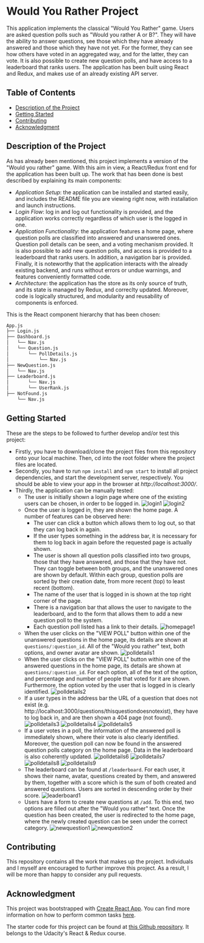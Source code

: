# Would You Rather Project

This application implements the classical "Would You Rather" game. Users are asked question polls such as "Would you rather A or B?". They will have the ability to answer questions, see those which they have already answered and those which they have not yet. For the former, they can see how others have voted in an aggregated way, and for the latter, they can vote. It is also possible to create new question polls, and have access to a leaderboard that ranks users. The application has been built using React and Redux, and makes use of an already existing API server. 

## Table of Contents

* [Description of the Project](#description-of-the-project)
* [Getting Started](#getting-started)
* [Contributing](#contributing)
* [Acknowledgment](#acknowledgment)

## Description of the Project

As has already been mentioned, this project implements a version of the "Would you rather" game. With this aim in view, a React/Redux front end for the application has been built up. The work that has been done is best described by explaining its main components:

* *Application Setup*: the application can be installed and started easily, and includes the README file you are viewing right now, with installation and launch instructions.
* *Login Flow*: log in and log out functionality is provided, and the application works correctly regardless of which user is the logged in one.
* *Application Functionality*: the application features a home page, where question polls are classified into answered and unanswered ones. Question poll details can be seen, and a voting mechanism provided. It is also possible to add new question polls, and access is provided to a leaderboard that ranks users. In addition, a navigation bar is provided. Finally, it is noteworthy that the application interacts with the already existing backend, and runs without errors or undue warnings, and features conveniently formatted code.
* *Architecture*: the application has the store as its only source of truth, and its state is managed by Redux, and correclty updated. Moreover, code is logically structured, and modularity and reusability of components is enforced.

This is the React component hierarchy that has been chosen:
```bash
App.js
├── Login.js
├── Dashboard.js
│   └── Nav.js
│   └── Question.js
│       └── PollDetails.js
│           └── Nav.js
├── NewQuestion.js
│   └── Nav.js
├── Leaderboard.js
│       └── Nav.js
│       └── UserRank.js
├── NotFound.js
    └── Nav.js
```
## Getting Started

These are the steps to be followed to further develop and/or test this project:

* Firstly, you have to download/clone the project files from this repository onto your local machine. Then, cd into the root folder where the project files are located.
* Secondly, you have to run `npm install` and `npm start` to install all project dependencies, and start the development server, respectively. You should be able to view your app in the browser at *http://localhost:3000/*.
* Thirdly, the application can be manually tested:
    * The user is initially shown a login page where one of the existing users can be chosen, in order to be logged in.
    ![login1](/ScreenShots/login1.png)
    ![login2](/ScreenShots/login2.png)
    * Once the user is logged in, they are shown the home page. A number of features can be observed here:
        * The user can click a button which allows them to log out, so that they can log back in again. 
        * If the user types something in the address bar, it is necessary for them to log back in again before the requested page is actually shown. 
        * The user is shown all question polls classified into two groups, those that they have answered, and those that they have not. They can toggle between both groups, and the unanswered ones are shown by default. Within each group, question polls are sorted by their creation date, from more recent (top) to least recent (bottom).
        * The name of the user that is logged in is shown at the top right corner of the page.
        * There is a navigation bar that allows the user to navigate to the leaderboard, and to the form that allows them to add a new question poll to the system.
        * Each question poll listed has a link to their details. 
    ![homepage1](/ScreenShots/homepage1.png)
    * When the user clicks on the "VIEW POLL" button within one of the unanswered questions in the home page, its details are shown at `questions/:question_id`. All of the "Would you rather" text, both options, and owner avatar are shown. 
    ![polldetails1](/ScreenShots/polldetails1.png)
    * When the user clicks on the "VIEW POLL" button within one of the answered questions in the home page, its details are shown at `questions/:question_id`. For each option, all of the text of the option, and percentage and number of people that voted for it are shown. Furthermore, the option voted by the user that is logged in is clearly identified.
    ![polldetails2](/ScreenShots/polldetails2.png)
    * If a user types in the address bar the URL of a question that does not exist (e.g. http://localhost:3000/questions/thisquestiondoesnotexist), they have to log back in, and are then shown a 404 page (not found).
    ![polldetails3](/ScreenShots/polldetails3.png)
    ![polldetails4](/ScreenShots/polldetails4.png)
    ![polldetails5](/ScreenShots/polldetails5.png)
    * If a user votes in a poll, the information of the answered poll is immediately shown, where their vote is also clearly identified. Moreover, the question poll can now be found in the answered question polls category on the home page. Data in the leaderboard is also coherently updated.
    ![polldetails6](/ScreenShots/polldetails6.png)
    ![polldetails7](/ScreenShots/polldetails7.png)
    ![polldetails8](/ScreenShots/polldetails8.png)
    ![polldetails9](/ScreenShots/polldetails9.png)
    * The leaderboard can be found at `/leaderboard`. For each user, it shows their name, avatar, questions created by them, and answered by them, together with a score which is the sum of both created and answered questions. Users are sorted in descending order by their score.
    ![leaderboard1](/ScreenShots/leaderboard1.png)
    * Users have a form to create new questions at `/add`. To this end, two options are filled out after the "Would you rather" text. Once the question has been created, the user is redirected to the home page, where the newly created question can be seen under the correct category.
    ![newquestion1](/ScreenShots/newquestion1.png)
    ![newquestion2](/ScreenShots/newquestion2.png)

## Contributing

This repository contains all the work that makes up the project. Individuals and I myself are encouraged to further improve this project. As a result, I will be more than happy to consider any pull requests.

## Acknowledgment

This project was bootstrapped with [Create React App](https://github.com/facebookincubator/create-react-app). You can find more information on how to perform common tasks [here](https://github.com/facebook/create-react-app/blob/master/packages/cra-template/template/README.md).

The starter code for this project can be found at [this Github repository](https://github.com/udacity/reactnd-project-would-you-rather-starter). It belongs to the Udacity's React & Redux course.
